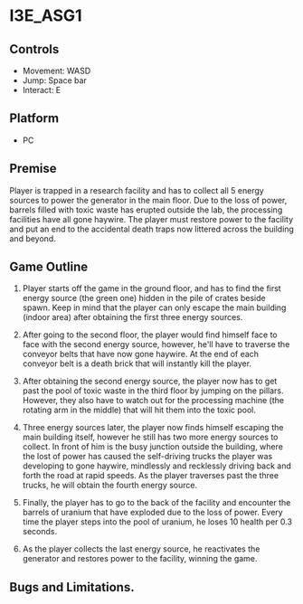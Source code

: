 # I3E_ASG1
## Controls
- Movement: WASD
- Jump: Space bar
- Interact: E

## Platform
- PC

## Premise
Player is trapped in a research facility and has to collect all 5 energy sources to power the generator in the main floor. Due to the loss of power, barrels filled with toxic waste has erupted outside the lab, the processing facilities have all gone haywire. The player must restore power to the facility and put an end to the accidental death traps now littered across the building and beyond.

## Game Outline

1. Player starts off the game in the ground floor, and has to find the first energy source (the green one) hidden in the pile of crates beside spawn. Keep in mind that the player can only escape the main building (indoor area) after obtaining the first three energy sources.

2. After going to the second floor, the player would find himself face to face with the second energy source, however, he'll have to traverse the conveyor belts that have now gone haywire. At the end of each conveyor belt is a death brick that will instantly kill the player. 

3. After obtaining the second energy source, the player now has to get past the pool of toxic waste in the third floor by jumping on the pillars. However, they also have to watch out for the processing machine (the rotating arm in the middle) that will hit them into the toxic pool.

4. Three energy sources later, the player now finds himself escaping the main building itself, however he still has two more energy sources to collect. In front of him is the busy junction outside the building, where the lost of power has caused the self-driving trucks the player was developing to gone haywire, mindlessly and recklessly driving back and forth the road at rapid speeds. As the player traverses past the three trucks, he will obtain the fourth energy source.

5. Finally, the player has to go to the back of the facility and encounter the barrels of uranium that have exploded due to the loss of power. Every time the player steps into the pool of uranium, he loses 10 health per 0.3 seconds.

6. As the player collects the last energy source, he reactivates the generator and restores power to the facility, winning the game.

## Bugs and Limitations.





